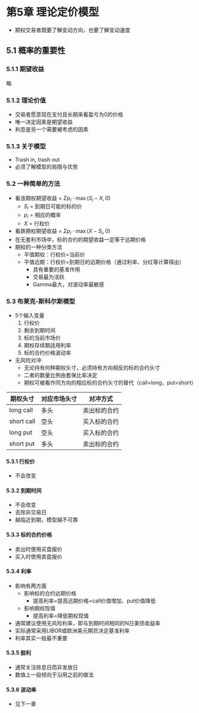 # 第5章 理论定价模型

* 期权交易者既要了解变动方向，也要了解变动速度

## 5.1 概率的重要性

### 5.1.1 期望收益

略

### 5.1.2 理论价值

* 交易者愿意现在支付且长期来看盈亏为0的价格
* 唯一决定因素是期望收益
* 利息是另一个需要被考虑的因素

### 5.1.3 关于模型

* Trash in, trash out
* 必须了解模型的局限与优势

### 5.2 一种简单的方法

* 看涨期权期望收益 = $\Sigma p_i\cdot\max(S_i-X, 0)$
  * $S_i$ = 到期日可能的标的价
  * $p_i$ = 相应的概率
  * $X$ = 行权价
* 看跌期权期望收益 = $\Sigma p_i\cdot\max(X-S_i, 0)$
* 在无套利市场中，标的合约的期望收益一定等于远期价格
* 期权的一种分类方法
  * 平值期权：行权价=当前价
  * 平值远期：行权价=到期日的远期价格（通过利率、分红等计算得出）
    * 具有重要的基准作用
    * 交易最为活跃
    * Gamma最大，对波动率最敏感

### 5.3 布莱克-斯科尔斯模型

* 5个输入变量
  1. 行权价
  2. 剩余到期时间
  3. 标的当前市场价
  4. 期权存续期适用利率
  5. 标的合约价格波动率
* 无风险对冲
  * 无论持有何种期权头寸，必须持有方向相反的标的合约头寸
  * 二者的数量比例由套保比率决定
  * 期权可被看作同方向的相应标的合约头寸的替代（call=long，put=short）

|期权头寸|对应市场头寸|对冲方式|
|---|---|---|
|long call|多头|卖出标的合约|
|short call|空头|买入标的合约|
|long put|空头|买入标的合约|
|short put|多头|卖出标的合约|

#### 5.3.1 行权价

* 不会改变

#### 5.3.2 到期时间

* 不会改变
* 去除非交易日
* 越临近到期，模型越不可靠

#### 5.3.3 标的合约价格

* 卖出时使用买盘报价
* 买入时使用卖盘报价

#### 5.3.4 利率

* 影响有两方面
  * 影响标的合约远期价格
    * 提高利率=提高远期价格=call价值增加、put价值降低
  * 影响期权现值
    * 提高利率=降低期权现值
* 通常建议使用无风险利率，即与到期时间相同的N日美债收益率
* 实际通常采用LIBOR或欧洲美元期货决定基准利率
* 利率其实一般最不重要

#### 5.3.5 股利

* 通常关注除息日而非发放日
* 数值上一般倾向于沿用之前的做法

#### 5.3.6 波动率

* 见下一章
